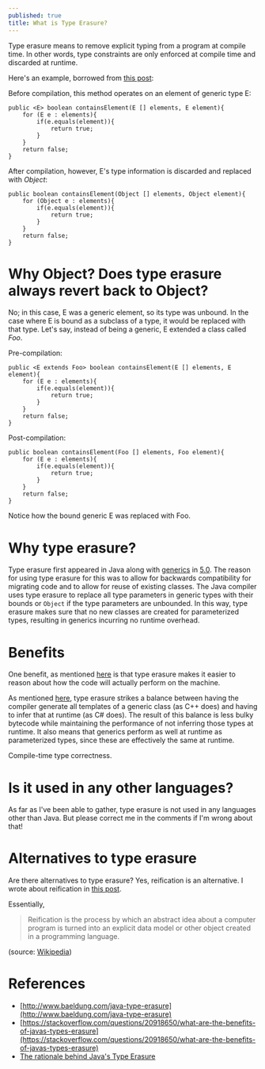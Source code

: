 ```yaml
---
published: true
title: What is Type Erasure?
---
```

Type erasure means to remove explicit typing from a program at compile time. 
In other words, type constraints are only enforced at compile time and discarded at runtime.

Here's an example, borrowed from [this post](http://www.baeldung.com/java-type-erasure):

Before compilation, this method operates on an element of generic type E:

```
public <E> boolean containsElement(E [] elements, E element){
    for (E e : elements){
        if(e.equals(element)){
            return true;
        }
    }
    return false;
}
```

After compilation, however, E's type information is discarded and replaced with *Object*:

```
public boolean containsElement(Object [] elements, Object element){
    for (Object e : elements){
        if(e.equals(element)){
            return true;
        }
    }
    return false;
}
```

# Why Object? Does type erasure always revert back to Object?

No; in this case, E was a generic element, so its type was unbound. 
In the case where E is bound as a subclass of a type, it would be replaced with that type. 
Let's say, instead of being a generic, E extended a class called *Foo*.

Pre-compilation:

```
public <E extends Foo> boolean containsElement(E [] elements, E element){
    for (E e : elements){
        if(e.equals(element)){
            return true;
        }
    }
    return false;
}
```

Post-compilation:

```
public boolean containsElement(Foo [] elements, Foo element){
    for (E e : elements){
        if(e.equals(element)){
            return true;
        }
    }
    return false;
}
```

Notice how the bound generic E was replaced with Foo.

# Why type erasure?

Type erasure first appeared in Java along with [generics](https://en.wikipedia.org/wiki/Generics_in_Java) in [5.0](https://en.wikipedia.org/wiki/Criticism_of_Java#Language_syntax_and_semantics). The reason for using type erasure for this was to allow for backwards compatibility for migrating code and to allow for reuse of existing classes.  The Java compiler uses type erasure to replace all type parameters in generic types with their bounds or ```Object``` if the type parameters are unbounded. In this way, type erasure makes sure that no new classes are created for parameterized types, resulting in generics incurring no runtime overhead.

# Benefits

One benefit, as mentioned [here](https://stackoverflow.com/questions/20918650/what-are-the-benefits-of-javas-types-erasure) is that type erasure makes it easier to reason about how the code will actually perform on the machine.

As mentioned [here](http://vineelkumarreddy.com/2016/01/30/the-rationale-behind-javas-type-erasure/), type erasure strikes a balance between having the compiler generate all templates of a generic class (as C++ does) and having to infer that at runtime (as C# does). The result of this balance is less bulky bytecode while maintaining the performance of not inferring those types at runtime. It also means that generics perform as well at runtime as parameterized types, since these are effectively the same at runtime.

Compile-time type correctness.

# Is it used in any other languages?

As far as I've been able to gather, type erasure is not used in any languages other than Java. But please correct me in the comments if I'm wrong about that!

# Alternatives to type erasure

Are there alternatives to type erasure? Yes, reification is an alternative. I wrote about reification in [this post](https://www.david-merrick.com/2015/07/19/reification-vs-erasure-in-java-collections/).

Essentially,

> Reification is the process by which an abstract idea about a computer program is turned into an explicit data model or other object created in a programming language.

(source: [Wikipedia](https://en.wikipedia.org/wiki/Reification_(computer_science)))

# References 
- [http://www.baeldung.com/java-type-erasure](http://www.baeldung.com/java-type-erasure)
- [https://stackoverflow.com/questions/20918650/what-are-the-benefits-of-javas-types-erasure](https://stackoverflow.com/questions/20918650/what-are-the-benefits-of-javas-types-erasure)
- [The rationale behind Java's Type Erasure](http://vineelkumarreddy.com/2016/01/30/the-rationale-behind-javas-type-erasure/)
